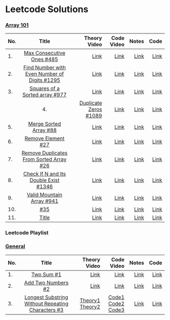 # Leetcode Solutions

### [Array 101](https://www.youtube.com/playlist?list=PLVItHqpXY_DD65uetx0HXIRKKNnnbT8TZ)
| No. |                                                               Title                                                                |                                                                 Theory Video |                                                                  Code Video | Notes | Code | 
| ----|:----------------------------------------------------------------------------------------------------------------------------------:|-----------------------------------------------------------------------------:|----------------------------------------------------------------------------:| -----:| ----:| 
| 1.  |                    [Max Consecutive Ones #485](https://leetcode.com/problems/max-consecutive-ones/description/)                    |[Link](https://youtu.be/4UbULlkevGs) |                                        [Link](https://youtu.be/2hzERLjR2_k) | [Link](https://github.com/team-codebug/leetcode/blob/main/1TwoSumTheoryNotes.pdf) | [Link](https://github.com/team-codebug/leetcode/blob/main/1TwoSum.java)
| 2.  | [Find Number with Even Number of Digits #1295](https://leetcode.com/problems/find-numbers-with-even-number-of-digits/description/) | [Link](https://youtu.be/c3XuLlIQ_fw) |                                        [Link](https://youtu.be/fGowSrWq5QI) | [Link](https://github.com/team-codebug/leetcode/blob/main/9PalindromeNumber.pdf) | [Link](https://github.com/team-codebug/leetcode/blob/main/9PalindromeNumber.java)
| 3.  |               [Squares of a Sorted array #977](https://leetcode.com/problems/squares-of-a-sorted-array/description/)               | [Link](https://youtu.be/fV1q5N2YZX8) |                                        [Link](https://youtu.be/6b0EqlyOhLo) | [Link](https://github.com/team-codebug/leetcode/blob/main/13RomanToInteger.pdf) | [Link](https://github.com/team-codebug/leetcode/blob/main/13RomanToInteger.java)
    | 4.  |                              [Duplicate Zeros #1089](https://leetcode.com/problems/duplicate-zeros/)                               | [Link](https://youtu.be/fs5Idcn-8b0) |  [Link](https://youtu.be/AAkM5vnn7sc) | [Link](https://github.com/team-codebug/leetcode/blob/main/20ValidParentheses.pdf) | [Link](https://github.com/team-codebug/leetcode/blob/main/20ValidParentheses.java)
| 5.  |                      [Merge Sorted Array #88](https://leetcode.com/problems/merge-sorted-array/description/)                       | [Link](https://youtu.be/AYkQki2k8wo) |[Link](https://youtu.be/weRnkpaFs2c) | [Link](https://github.com/team-codebug/leetcode/blob/main/14LongestCommonPrefix.pdf) | [Link](https://github.com/team-codebug/leetcode/blob/main/14LongestCommonPrefix.java)
| 6.  |                          [Remove Element #27](https://leetcode.com/problems/remove-element/description/)                           | [Link](https://youtu.be/tSKtYe3k8Wc) |[Link](https://youtu.be/VmhUitccX5Q) | [Link](https://github.com/team-codebug/leetcode/blob/main/21MergeTwoSortedListsNotes.pdf) | [Link](https://github.com/team-codebug/leetcode/blob/main/21MergeTwoSortedLists.java)
| 7.  |           [Remove Duplicates From Sorted Array #26](https://leetcode.com/problems/remove-duplicates-from-sorted-array/)            | [Link](https://youtu.be/2HD63hMo_-o) |[Link](https://youtu.be/Tz8hyu5ox9Q) | [Link](https://github.com/team-codebug/leetcode/blob/main/26RemoveDuplicatesFromSortedArrayNotes.pdf) | [Link](https://github.com/team-codebug/leetcode/blob/main/26RemoveDuplicatesFromSortedArray.java)
| 8.  |        [Check If N and Its Double Exist #1346](https://leetcode.com/problems/check-if-n-and-its-double-exist/description/)         | [Link](https://youtu.be/SXK65qLccwI?list=PLVItHqpXY_DD65uetx0HXIRKKNnnbT8TZ) |[Link](https://youtu.be/7ABlUiXfRU8) | [Link](https://github.com/team-codebug/leetcode/blob/main/27RemoveElementsNotes.pdf) | [Link](https://github.com/team-codebug/leetcode/blob/main/27RemoveElement.java)
| 9.  |                            [Valid Mountain Array #941](https://leetcode.com/problems/valid-mountain-array/description/)                            | [Link](https://youtu.be/JdxqWqsZtPw) |[Link](https://youtu.be/0pXZo21U0k8) | [Link](https://github.com/team-codebug/leetcode/blob/main/28ImplementStrStr.pdf) | [Link](https://github.com/team-codebug/leetcode/blob/main/28ImplementStrStr.java)
| 10.  |                      [ #35](https://leetcode.com/problems/search-insert-position/)                      |                                         [Link](https://youtu.be/DRjlraDXyCk) |                                        [Link](https://youtu.be/q-zVJyW_c90) | [Link](https://github.com/team-codebug/leetcode/blob/main/35SearchInsertPosition.pdf) | [Link](https://github.com/team-codebug/leetcode/blob/main/35SearchInsertPosition.java)
| 11.  |                                                             [Title]()                                                              |                                                                     [Link]() |                                                                    [Link]() | [Link]() | [Link]()





###  Leetcode Playlist

### [General](https://www.youtube.com/playlist?list=PLVItHqpXY_DD65uetx0HXIRKKNnnbT8TZ)
| No. |                                                           Title                                                           |                                                                         Theory Video |                                                                                                                Code Video | Notes | Code | 
| ----|:-------------------------------------------------------------------------------------------------------------------------:|-------------------------------------------------------------------------------------:|--------------------------------------------------------------------------------------------------------------------------:| -----:| ----:| 
| 1.  |                                   [Two Sum #1](https://leetcode.com/problems/two-sum/)                                    |                                                 [Link](https://youtu.be/EYDLI1xXM9k) |                                                                                      [Link](https://youtu.be/uPyZ6WjcBcU) | [Link](https://github.com/team-codebug/leetcode/blob/main/1TwoSumTheoryNotes.pdf) | [Link](https://github.com/team-codebug/leetcode/blob/main/1TwoSum.java)
| 2.  |                           [Add Two Numbers #2](https://leetcode.com/problems/add-two-numbers/)                            |                                                 [Link](https://youtu.be/z475sv2V99k) |                                                                                      [Link](https://youtu.be/uZaq7H45mKc) | [Link](https://github.com/team-codebug/leetcode/blob/main/9PalindromeNumber.pdf) | [Link](https://github.com/team-codebug/leetcode/blob/main/9PalindromeNumber.java)
| 3.  | [Longest Substring Without Repeating Characters #3](https://leetcode.com/problems/longest-substring-without-repeating-characters) | [Theory1](https://youtu.be/Apmy5ICgjBo) <br> [Theory2](https://youtu.be/nJYi_MO-04s) | [Code1](https://youtu.be/w7BXK1WkNGw) <br>[Code2](https://youtu.be/KSvCeae5nbY) <br>[Code3](https://youtu.be/3752yvqkZUw) | [Link](https://github.com/team-codebug/leetcode/blob/main/13RomanToInteger.pdf) | [Link](https://github.com/team-codebug/leetcode/blob/main/13RomanToInteger.java)


